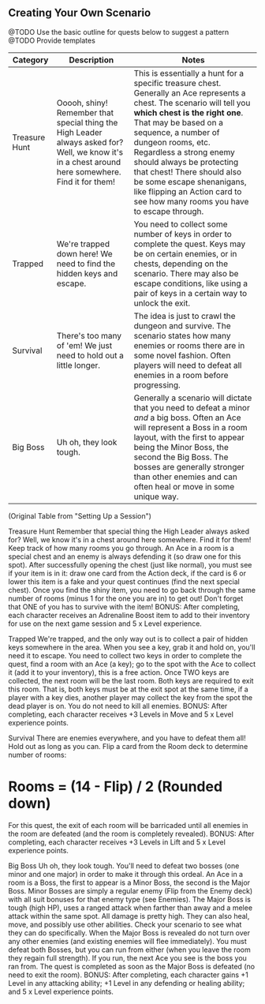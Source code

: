 ## Creating Your Own Scenario

@TODO Use the basic outline for quests below to suggest a pattern
@TODO Provide templates



| Category      | Description   | Notes |
| ------------- | ------------- | ----- |
| Treasure Hunt | Ooooh, shiny! Remember that special thing the High Leader always asked for? Well, we know it's in a chest around here somewhere. Find it for them! | This is essentially a hunt for a specific treasure chest. Generally an Ace represents a chest. The scenario will tell you **which chest is the right one**. That may be based on a sequence, a number of dungeon rooms, etc. Regardless a strong enemy should always be protecting that chest! There should also be some escape shenanigans, like flipping an Action card to see how many rooms you have to escape through. |
| Trapped       | We're trapped down here! We need to find the hidden keys and escape. | You need to collect some number of keys in order to complete the quest. Keys may be on certain enemies, or in chests, depending on the scenario. There may also be escape conditions, like using a pair of keys in a certain way to unlock the exit. |
| Survival      | There's too many of 'em! We just need to hold out a little longer. | The idea is just to crawl the dungeon and survive. The scenario states how many enemies or rooms there are in some novel fashion. Often players will need to defeat all enemies in a room before progressing. |
| Big Boss      | Uh oh, they look tough. | Generally a scenario will dictate that you need to defeat a minor _and_ a big boss. Often an Ace will represent a Boss in a room layout, with the first to appear being the Minor Boss, the second the Big Boss. The bosses are generally stronger than other enemies and can often heal or move in some unique way. |


(Original Table from "Setting Up a Session")

Treasure Hunt
Remember that special thing the High Leader always asked for? Well, we know it's in a chest around here somewhere. Find it for them!
Keep track of how many rooms you go through. An Ace in a room is a special chest and an enemy is always defending it (so draw one for this spot). After successfully opening the chest (just like normal), you must see if your item is in it: draw one card from the Action deck, if the card is 6 or lower this item is a fake and your quest continues (find the next special chest).
Once you find the shiny item, you need to go back through the same number of rooms (minus 1 for the one you are in) to get out! Don't forget that ONE of you has to survive with the item!
BONUS: After completing, each character receives an Adrenaline Boost item to add to their inventory for use on the next game session and 5 x Level experience.

Trapped
We're trapped, and the only way out is to collect a pair of hidden keys somewhere in the area. When you see a key, grab it and hold on, you'll need it to escape.
You need to collect two keys in order to complete the quest, find a room with an Ace (a key); go to the spot with the Ace to collect it (add it to  your inventory), this is a free action.
Once TWO keys are collected, the next room will be the last room. Both keys are required to exit this room. That is, both keys must be at the exit spot at the same time, if a player with a key dies, another player may collect the key from the spot the dead player is on. You do not need to kill all enemies.
BONUS: After completing, each character receives +3 Levels in Move and 5 x Level experience points.

Survival
There are enemies everywhere, and you have to defeat them all! Hold out as long as you can.
Flip a card from the Room deck to determine number of rooms:
# Rooms = (14 - Flip) / 2     (Rounded down)
For this quest, the exit of each room will be barricaded until all enemies in the room are defeated (and the room is completely revealed).
BONUS: After completing, each character receives +3 Levels in Lift and 5 x Level experience points.

Big Boss
Uh oh, they look tough. You'll need to defeat two bosses (one minor and one major) in order to make it through this ordeal.
An Ace in a room is a Boss, the first to appear is a Minor Boss, the second is the Major Boss. Minor Bosses are simply a regular enemy (Flip from the Enemy deck) with all suit bonuses for that enemy type (see Enemies).
The Major Boss is tough (high HP), uses a ranged attack when farther than away and a melee attack within the same spot. All damage is pretty high. They can also heal, move, and possibly use other abilities. Check your scenario to see what they can do specifically.
When the Major Boss is revealed do not turn over any other enemies (and existing enemies will flee immediately).
You must defeat both Bosses, but you can run from either (when you leave the room they regain full strength). If you run, the next Ace you see is the boss you ran from.
The quest is completed as soon as the Major Boss is defeated (no need to exit the room).
BONUS: After completing, each character gains +1 Level in any attacking ability; +1 Level in any defending or healing ability; and 5 x Level experience points.

